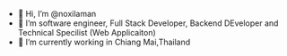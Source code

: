 - 👋 Hi, I’m @noxilaman
- 👀 I’m software engineer, Full Stack Developer, Backend DEveloper and Technical Specilist (Web Applicaiton)
- 🌱 I’m currently working in Chiang Mai,Thailand

<!---
noxilaman/noxilaman is a ✨ special ✨ repository because its `README.md` (this file) appears on your GitHub profile.
You can click the Preview link to take a look at your changes.
--->
